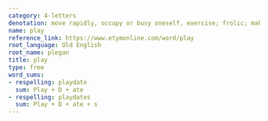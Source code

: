 ```yaml
---
category: 4-letters
denotation: move rapidly, occupy or busy oneself, exercise; frolic; make sport of, mock; perform music
name: play
reference_link: https://www.etymonline.com/word/play
root_language: Old English
root_name: plegan
title: play
type: free
word_sums:
- respelling: playdate
  sum: Play + D + ate
- respelling: playdates
  sum: Play + D + ate + s
---
```


